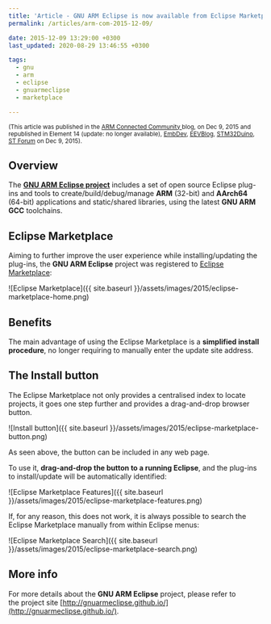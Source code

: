 ```yaml
---
title: 'Article - GNU ARM Eclipse is now available from Eclipse Marketplace'
permalink: /articles/arm-com-2015-12-09/

date: 2015-12-09 13:29:00 +0300
last_updated: 2020-08-29 13:46:55 +0300

tags:
  - gnu
  - arm
  - eclipse
  - gnuarmeclipse
  - marketplace

---
```


<small>(This article was published in the [ARM Connected Community ](https://community.arm.com/groups/tools/blog/2015/12/09/gnu-arm-eclipse-now-available-from-eclipse-marketplace) blog, on Dec 9, 2015
and republished in
Element 14 (update: no longer available),
[EmbDev](https://embdev.net/topic/384016),
[EEVBlog](http://www.eevblog.com/forum/microcontrollers/gnu-arm-eclipse-is-now-available-from-eclipse-marketplace/),
[STM32Duino](http://stm32duino.com/),
[ST Forum](https://my.st.com/public/STe2ecommunities/mcu/Lists/STM32Java/Flat.aspx?RootFolder=%2fpublic%2fSTe2ecommunities%2fmcu%2fLists%2fSTM32Java%2fGNU%20ARM%20Eclipse%20is%20now%20available%20from%20Eclipse%20Marketplace&FolderCTID=0x01200200770978C69A1141439FE559EB459D758000F9A0E3A95BA69146A17C2E80209ADC21&TopicsView=https%3A%2F%2Fmy%2Est%2Ecom%2Fpublic%2FSTe2ecommunities%2Fmcu%2FLists%2FSTM32Java%2FAllItems%2Easpx&currentviews=0) 
on Dec 9, 2015).</small>

## Overview

The **[GNU ARM Eclipse project](https://github.com/gnuarmeclipse)** includes a set of open source Eclipse plug-ins and tools to create/build/debug/manage **ARM** (32-bit) and **AArch64** (64-bit) applications and static/shared libraries, using the latest **GNU ARM GCC** toolchains. 

## Eclipse Marketplace

Aiming to further improve the user experience while installing/updating the plug-ins, the **GNU ARM Eclipse** project was registered to [Eclipse Marketplace](https://marketplace.eclipse.org/content/gnu-arm-eclipse):

![Eclipse Marketplace]({{ site.baseurl }}/assets/images/2015/eclipse-marketplace-home.png)

## Benefits

The main advantage of using the Eclipse Marketplace is a **simplified install procedure**, no longer requiring to manually enter the update site address.

## The Install button

The Eclipse Marketplace not only provides a centralised index to locate projects, it goes one step further and provides a drag-and-drop browser button.

![Install button]({{ site.baseurl }}/assets/images/2015/eclipse-marketplace-button.png)

As seen above, the button can be included in any web page.

To use it, **drag-and-drop the button to a running Eclipse**, and the plug-ins to install/update will be automatically identified:

![Eclipse Marketplace Features]({{ site.baseurl }}/assets/images/2015/eclipse-marketplace-features.png)

If, for any reason, this does not work, it is always possible to search the Eclipse Marketplace manually from within Eclipse menus:

![Eclipse Marketplace Search]({{ site.baseurl }}/assets/images/2015/eclipse-marketplace-search.png)


## More info

For more details about the **GNU ARM Eclipse** project, please refer to the project site [http://gnuarmeclipse.github.io/](http://gnuarmeclipse.github.io/).
